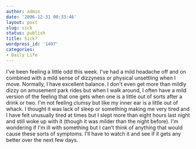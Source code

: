 ```yaml
---
author: admin
date: '2006-12-31 00:33:46'
layout: post
slug: sick
status: publish
title: Sick?
wordpress_id: '1497'
categories:
- Daily Life
---
```


I've been feeling a little odd this week. I've had a mild headache off
and on combined with a mild sense of dizzyness or physical unsettling
when I move. Normally, I have excellent balance. I don't even get more
than mildly dizzy on amusement park rides but when I walk around, I
often have a mild version of the feeling that one gets when one is a
little out of sorts after a drink or two. I'm not feeling clumsy but
like my inner ear is a little out of whack. I thought it was lack of
sleep or something making me very tired and I have felt unusually tired
at times but I slept more than eight hours last night and still woke up
with it (though it was milder than the night before). I'm wondering if
I'm ill with something but I can't think of anything that would cause
these sorts of symptoms. I'll have to watch it and see if it gets any
better over the next few days.
